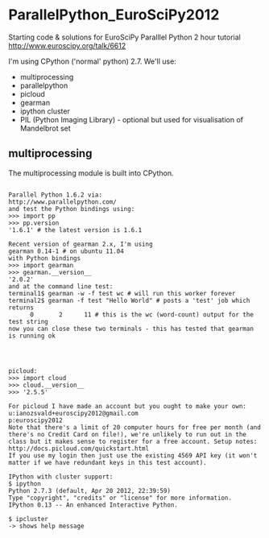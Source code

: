 ParallelPython_EuroSciPy2012
============================

Starting code &amp; solutions for EuroSciPy Paralllel Python 2 hour tutorial
http://www.euroscipy.org/talk/6612

I'm using CPython ('normal' python) 2.7. We'll use:
* multiprocessing
* parallelpython
* picloud
* gearman
* ipython cluster
* PIL (Python Imaging Library) - optional but used for visualisation of Mandelbrot set

multiprocessing
---------------
The multiprocessing module is built into CPython.
```>>> import multiprocessing

Parallel Python 1.6.2 via:
http://www.parallelpython.com/
and test the Python bindings using:
>>> import pp
>>> pp.version
'1.6.1' # the latest version is 1.6.1

Recent version of gearman 2.x, I'm using
gearman 0.14-1 # on ubuntu 11.04
with Python bindings
>>> import gearman
>>> gearman.__version__
'2.0.2'
and at the command line test:
terminal1$ gearman -w -f test wc # will run this worker forever
terminal2$ gearman -f test "Hello World" # posts a 'test' job which returns
      0       2      11 # this is the wc (word-count) output for the test string
now you can close these two terminals - this has tested that gearman is running ok




picloud:
>>> import cloud
>>> cloud.__version__
>>> '2.5.5'

For picloud I have made an account but you ought to make your own:
u:ianozsvald+euroscipy2012@gmail.com
p:euroscipy2012
Note that there's a limit of 20 computer hours for free per month (and there's no Credit Card on file!), we're unlikely to run out in the class but it makes sense to register for a free account. Setup notes:
http://docs.picloud.com/quickstart.html
If you use my login then just use the existing 4569 API key (it won't matter if we have redundant keys in this test account).

IPython with cluster support:
$ ipython
Python 2.7.3 (default, Apr 20 2012, 22:39:59) 
Type "copyright", "credits" or "license" for more information.
IPython 0.13 -- An enhanced Interactive Python.

$ ipcluster
-> shows help message
